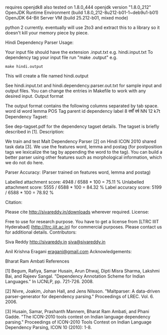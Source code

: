 requires openjdk8 also tested on 1.8.0_444 openjdk version "1.8.0_212" OpenJDK Runtime Environment (build 1.8.0_212-8u212-b01-1~deb9u1-b01) OpenJDK 64-Bit Server VM (build 25.212-b01, mixed mode)

python 2 currently. eventually will use 2to3 and extract this to a library so it doesn't kill your memory piece by piece.


Hindi Dependency Parser
Usage:

Your input file should have the extension .input.txt e.g. hindi.input.txt To dependency tag your input file run "make .output" e.g.

    make hindi.output

This will create a file named hindi.output

See hindi.input.txt and hindi.dependency.parser.out.txt for sample input and output files. You can change the entries in Makefile to work with any desired input.
Output format

The output format contains the following columns separated by tab space.
word id 	word 	lemma 	POS Tag 	parent id 	dependency label
8 	वर्षों 	वर्ष 	NN 	12 	k7t
Dependency Tagset:

See dep-tagset.pdf for the dependency tagset details. The tagset is briefly described in [1].
Description:

We train and test Malt Dependency Parser [2] on Hindi ICON 2010 shared task data [3]. We use the features word, lemma and postag (for postposition tags we lexicalize the tag by appending the word to the tag). You can build a better parser using other features such as morphological information, which we do not do here.

Parser Accuracy: (Parser trained on features word, lemma and postag)

  Labelled   attachment score: 4948 / 6588 * 100 = 75.11 %
  Unlabelled attachment score: 5555 / 6588 * 100 = 84.32 %
  Label accuracy score:       5199 / 6588 * 100 = 78.92 %

Citation:

Please cite http://sivareddy.in/downloads wherever required.
License:

Free to use for research purpose. You have to get a license from [LTRC IIIT Hyderabad] (http://ltrc.iiit.ac.in) for commercial purposes. Please contact us for additional details.
Contributors:

Siva Reddy http://sivareddy.in siva@sivareddy.in

Anil Krishna Eragani eragani@gmail.com
Acknowledgements:

Bharat Ram Ambati
References

[1] Begum, Rafiya, Samar Husain, Arun Dhwaj, Dipti Misra Sharma, Lakshmi Bai, and Rajeev Sangal. "Dependency Annotation Scheme for Indian Languages." In IJCNLP, pp. 721-726. 2008.

[2] Nivre, Joakim, Johan Hall, and Jens Nilsson. "Maltparser: A data-driven parser-generator for dependency parsing." Proceedings of LREC. Vol. 6. 2006.

[3] Husain, Samar, Prashanth Mannem, Bharat Ram Ambati, and Phani Gadde. "The ICON-2010 tools contest on Indian language dependency parsing." Proceedings of ICON-2010 Tools Contest on Indian Language Dependency Parsing, ICON 10 (2010): 1-8.
